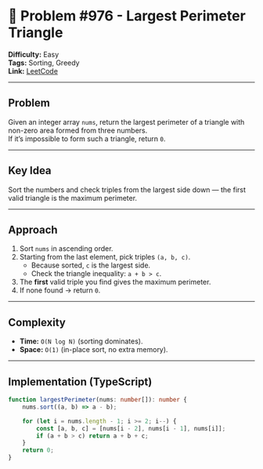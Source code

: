 # 🧩 Problem #976 - Largest Perimeter Triangle

**Difficulty:** Easy  
**Tags:** Sorting, Greedy  
**Link:** [LeetCode](https://leetcode.com/problems/largest-perimeter-triangle/description)  

---

## Problem
Given an integer array `nums`, return the largest perimeter of a triangle with non-zero area formed from three numbers.  
If it’s impossible to form such a triangle, return `0`.

---

## Key Idea
Sort the numbers and check triples from the largest side down — the first valid triangle is the maximum perimeter.

---

## Approach
1. Sort `nums` in ascending order.  
2. Starting from the last element, pick triples `(a, b, c)`.  
   - Because sorted, `c` is the largest side.  
   - Check the triangle inequality: `a + b > c`.  
3. The **first** valid triple you find gives the maximum perimeter.  
4. If none found → return `0`.

---

## Complexity
- **Time:** `O(N log N)` (sorting dominates).  
- **Space:** `O(1)` (in-place sort, no extra memory).

---

## Implementation (TypeScript)
```typeScript []
function largestPerimeter(nums: number[]): number {
    nums.sort((a, b) => a - b);

    for (let i = nums.length - 1; i >= 2; i--) {
        const [a, b, c] = [nums[i - 2], nums[i - 1], nums[i]];
        if (a + b > c) return a + b + c;
    }
    return 0;
}
```
